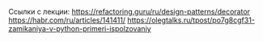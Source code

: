 Ссылки с лекции:
https://refactoring.guru/ru/design-patterns/decorator
https://habr.com/ru/articles/141411/
https://olegtalks.ru/tpost/po7g8cgf31-zamikaniya-v-python-primeri-ispolzovaniy